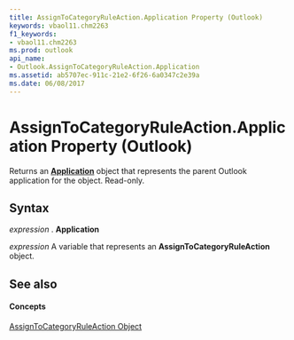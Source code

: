 ```yaml
---
title: AssignToCategoryRuleAction.Application Property (Outlook)
keywords: vbaol11.chm2263
f1_keywords:
- vbaol11.chm2263
ms.prod: outlook
api_name:
- Outlook.AssignToCategoryRuleAction.Application
ms.assetid: ab5707ec-911c-21e2-6f26-6a0347c2e39a
ms.date: 06/08/2017
---
```



# AssignToCategoryRuleAction.Application Property (Outlook)

Returns an  **[Application](application-object-outlook.md)** object that represents the parent Outlook application for the object. Read-only.


## Syntax

 _expression_ . **Application**

 _expression_ A variable that represents an **AssignToCategoryRuleAction** object.


## See also


#### Concepts


[AssignToCategoryRuleAction Object](assigntocategoryruleaction-object-outlook.md)

